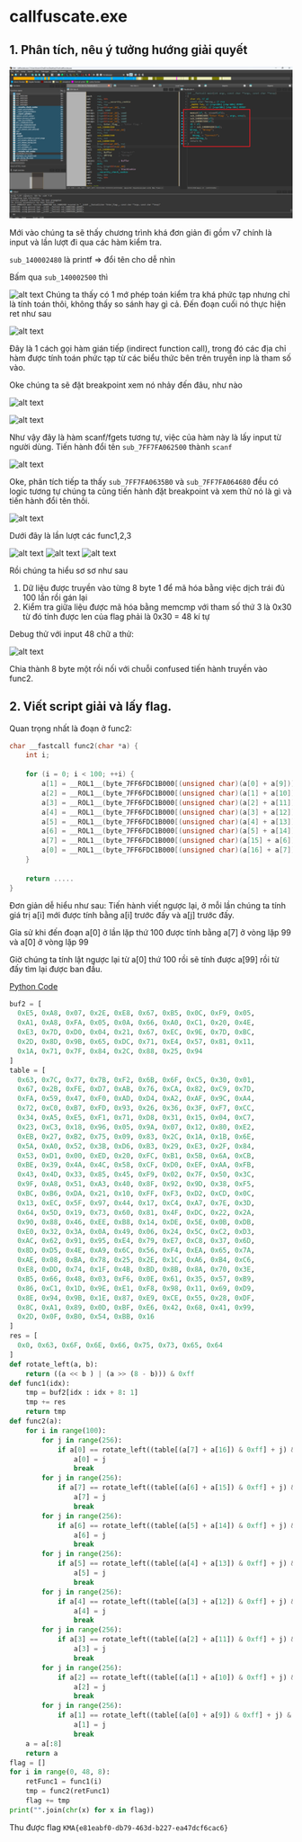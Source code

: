 # callfuscate.exe

## 1. Phân tích, nêu ý tưởng hướng giải quyết
![alt text](../img/image1.png)

Mới vào chúng ta sẽ thấy chương trình khá đơn giản đi gồm v7 chính là input và lần lượt đi qua các hàm kiểm tra.

```sub_140002480``` là printf => đổi tên cho dễ nhìn

Bấm qua ```sub_140002500``` thì 

![alt text](../img/image2.png)
Chúng ta thấy có 1 mớ phép toán kiểm tra khá phức tạp nhưng chỉ là tính toán thôi, không thấy so sánh hay gì cả. Đến đoạn cuối nó thực hiện ret như sau

![alt text](../img/image3.png)

Đây là 1 cách gọi hàm gián tiếp (indirect function call), trong đó các địa chỉ hàm được tính toán phức tạp từ các biểu thức bên trên truyền inp là tham số vào. 

Oke chúng ta sẽ đặt breakpoint xem nó nhảy đến đâu, như nào 

![alt text](../img/image4.png)

![alt text](../img/image5.png)

Như vậy đây là hàm scanf/fgets tương tự, việc của hàm này là lấy input từ người dùng. Tiến hành đổi tên ```sub_7FF7FA062500``` thành ```scanf```


![alt text](../img/image6.png)

Oke, phân tích tiếp ta thấy ```sub_7FF7FA0635B0``` và ```sub_7FF7FA064680``` đều có logic tương tự chúng ta cũng tiến hành đặt breakpoint và xem thử nó là gì và tiến hành đổi tên thôi.

![alt text](../img/image7.png)

Dưới đây là lần lượt các func1,2,3


![alt text](../img/image8.png)
![alt text](../img/image9.png)
![alt text](../img/image10.png)


Rồi chúng ta hiểu sơ sơ như sau

1. Dữ liệu được truyền vào từng 8 byte 1 để mã hóa bằng việc dịch trái đủ 100 lần rồi gán lại
2. Kiểm tra giữa liệu được mã hóa bằng memcmp với tham số thứ 3 là 0x30 từ đó tính được len của flag phải là 0x30 = 48 kí tự

Debug thử với input 48 chữ a thử:

![alt text](../img/image11.png)

Chia thành 8 byte một rồi nối với chuỗi confused tiến hành truyền vào func2.

## 2. Viết script giải và lấy flag.

Quan trọng nhất là đoạn ở func2:

```C
char __fastcall func2(char *a) {
    int i;

    for (i = 0; i < 100; ++i) {
        a[1] = __ROL1__(byte_7FF6FDC1B000[(unsigned char)(a[0] + a[9])] + a[1], 1);
        a[2] = __ROL1__(byte_7FF6FDC1B000[(unsigned char)(a[1] + a[10])] + a[2], 1);
        a[3] = __ROL1__(byte_7FF6FDC1B000[(unsigned char)(a[2] + a[11])] + a[3], 1);
        a[4] = __ROL1__(byte_7FF6FDC1B000[(unsigned char)(a[3] + a[12])] + a[4], 1);
        a[5] = __ROL1__(byte_7FF6FDC1B000[(unsigned char)(a[4] + a[13])] + a[5], 1);
        a[6] = __ROL1__(byte_7FF6FDC1B000[(unsigned char)(a[5] + a[14])] + a[6], 1);
        a[7] = __ROL1__(byte_7FF6FDC1B000[(unsigned char)(a[15] + a[6])] + a[7], 1);
        a[0] = __ROL1__(byte_7FF6FDC1B000[(unsigned char)(a[16] + a[7])] + a[0], 1);
    }

    return ..... 
}

```

Đơn giản dễ hiểu như sau:
Tiến hành viết ngược lại, ở mỗi lần chúng ta tính giá trị a[i] mới được tính bằng a[i] trước đấy và a[j] trước đấy.

Gỉa sử khi đến đoạn a[0] ở lần lặp thứ 100 được tính bằng a[7] ở vòng lặp 99 và a[0] ở vòng lặp 99

Giờ chúng ta tính lật ngược lại từ a[0] thứ 100 rồi sẽ tính được a[99] rồi từ đấy tìm lại được ban đầu.

[Python Code](../code/solve_callfuscate.py)
```Python
buf2 = [
  0xE5, 0xA8, 0x07, 0x2E, 0xE8, 0x67, 0xB5, 0x0C, 0xF9, 0x05, 
  0xA1, 0xA8, 0xFA, 0x05, 0x0A, 0x66, 0xA0, 0xC1, 0x20, 0x4E, 
  0xE3, 0x7D, 0xD0, 0x04, 0x21, 0x67, 0xEC, 0x9E, 0x7D, 0xBC, 
  0x2D, 0x8D, 0x9B, 0x65, 0xDC, 0x71, 0xE4, 0x57, 0x81, 0x11, 
  0x1A, 0x71, 0x7F, 0x84, 0x2C, 0x88, 0x25, 0x94
]
table = [
  0x63, 0x7C, 0x77, 0x7B, 0xF2, 0x6B, 0x6F, 0xC5, 0x30, 0x01, 
  0x67, 0x2B, 0xFE, 0xD7, 0xAB, 0x76, 0xCA, 0x82, 0xC9, 0x7D, 
  0xFA, 0x59, 0x47, 0xF0, 0xAD, 0xD4, 0xA2, 0xAF, 0x9C, 0xA4, 
  0x72, 0xC0, 0xB7, 0xFD, 0x93, 0x26, 0x36, 0x3F, 0xF7, 0xCC, 
  0x34, 0xA5, 0xE5, 0xF1, 0x71, 0xD8, 0x31, 0x15, 0x04, 0xC7, 
  0x23, 0xC3, 0x18, 0x96, 0x05, 0x9A, 0x07, 0x12, 0x80, 0xE2, 
  0xEB, 0x27, 0xB2, 0x75, 0x09, 0x83, 0x2C, 0x1A, 0x1B, 0x6E, 
  0x5A, 0xA0, 0x52, 0x3B, 0xD6, 0xB3, 0x29, 0xE3, 0x2F, 0x84, 
  0x53, 0xD1, 0x00, 0xED, 0x20, 0xFC, 0xB1, 0x5B, 0x6A, 0xCB, 
  0xBE, 0x39, 0x4A, 0x4C, 0x58, 0xCF, 0xD0, 0xEF, 0xAA, 0xFB, 
  0x43, 0x4D, 0x33, 0x85, 0x45, 0xF9, 0x02, 0x7F, 0x50, 0x3C, 
  0x9F, 0xA8, 0x51, 0xA3, 0x40, 0x8F, 0x92, 0x9D, 0x38, 0xF5, 
  0xBC, 0xB6, 0xDA, 0x21, 0x10, 0xFF, 0xF3, 0xD2, 0xCD, 0x0C, 
  0x13, 0xEC, 0x5F, 0x97, 0x44, 0x17, 0xC4, 0xA7, 0x7E, 0x3D, 
  0x64, 0x5D, 0x19, 0x73, 0x60, 0x81, 0x4F, 0xDC, 0x22, 0x2A, 
  0x90, 0x88, 0x46, 0xEE, 0xB8, 0x14, 0xDE, 0x5E, 0x0B, 0xDB, 
  0xE0, 0x32, 0x3A, 0x0A, 0x49, 0x06, 0x24, 0x5C, 0xC2, 0xD3, 
  0xAC, 0x62, 0x91, 0x95, 0xE4, 0x79, 0xE7, 0xC8, 0x37, 0x6D, 
  0x8D, 0xD5, 0x4E, 0xA9, 0x6C, 0x56, 0xF4, 0xEA, 0x65, 0x7A, 
  0xAE, 0x08, 0xBA, 0x78, 0x25, 0x2E, 0x1C, 0xA6, 0xB4, 0xC6, 
  0xE8, 0xDD, 0x74, 0x1F, 0x4B, 0xBD, 0x8B, 0x8A, 0x70, 0x3E, 
  0xB5, 0x66, 0x48, 0x03, 0xF6, 0x0E, 0x61, 0x35, 0x57, 0xB9, 
  0x86, 0xC1, 0x1D, 0x9E, 0xE1, 0xF8, 0x98, 0x11, 0x69, 0xD9, 
  0x8E, 0x94, 0x9B, 0x1E, 0x87, 0xE9, 0xCE, 0x55, 0x28, 0xDF, 
  0x8C, 0xA1, 0x89, 0x0D, 0xBF, 0xE6, 0x42, 0x68, 0x41, 0x99, 
  0x2D, 0x0F, 0xB0, 0x54, 0xBB, 0x16
]
res = [
  0x0, 0x63, 0x6F, 0x6E, 0x66, 0x75, 0x73, 0x65, 0x64
]
def rotate_left(a, b):
    return ((a << b ) | (a >> (8 - b))) & 0xff
def func1(idx):
    tmp = buf2[idx : idx + 8: 1]
    tmp += res
    return tmp
def func2(a):
    for i in range(100):
        for j in range(256):
            if a[0] == rotate_left((table[(a[7] + a[16]) & 0xff] + j) & 0xff, 1):
                a[0] = j
                break
        for j in range(256):
            if a[7] == rotate_left((table[(a[6] + a[15]) & 0xff] + j) & 0xff, 1):
                a[7] = j
                break
        for j in range(256):
            if a[6] == rotate_left((table[(a[5] + a[14]) & 0xff] + j) & 0xff, 1):
                a[6] = j
                break
        for j in range(256):
            if a[5] == rotate_left((table[(a[4] + a[13]) & 0xff] + j) & 0xff, 1):
                a[5] = j
                break
        for j in range(256):
            if a[4] == rotate_left((table[(a[3] + a[12]) & 0xff] + j) & 0xff, 1):
                a[4] = j
                break
        for j in range(256):
            if a[3] == rotate_left((table[(a[2] + a[11]) & 0xff] + j) & 0xff, 1):
                a[3] = j
                break
        for j in range(256):
            if a[2] == rotate_left((table[(a[1] + a[10]) & 0xff] + j) & 0xff, 1):
                a[2] = j
                break
        for j in range(256):
            if a[1] == rotate_left((table[(a[0] + a[9]) & 0xff] + j) & 0xff, 1):
                a[1] = j
                break
    a = a[:8]
    return a
flag = []
for i in range(0, 48, 8):
    retFunc1 = func1(i)
    tmp = func2(retFunc1)
    flag += tmp
print("".join(chr(x) for x in flag))
```

Thu được flag ```KMA{e81eabf0-db79-463d-b227-ea47dcf6cac6}```
